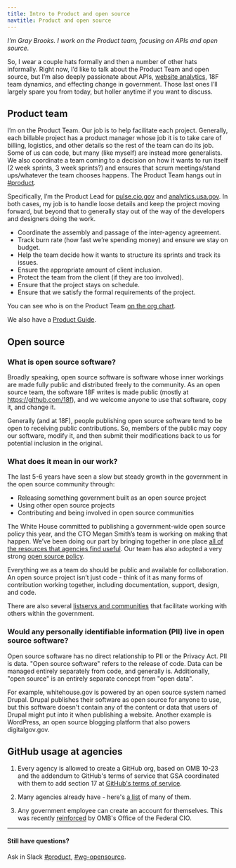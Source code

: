 ```yaml
---
title: Intro to Product and open source
navtitle: Product and open source
---
```


_I&rsquo;m Gray Brooks. I work on the Product team, focusing on APIs and open source._

So, I wear a couple hats formally and then a number of other hats informally.
Right now, I&rsquo;d like to talk about the Product Team and open source, but I&rsquo;m also deeply passionate about APIs, [website analytics](/google-analytics), 18F team dynamics, and effecting change in government. Those last ones I&rsquo;ll largely spare you from today, but holler anytime if you want to discuss.

## <a id="product-team">Product team</a>

I&rsquo;m on the Product Team. Our job is to help facilitate each project. Generally, each billable project has a product manager whose job it is to take care of billing, logistics, and other details so the rest of the team can do its job. Some of us can code, but many (like myself) are instead more generalists. We also coordinate a team coming to a decision on how it wants to run itself (2 week sprints, 3 week sprints?) and ensures that scrum meetings/stand ups/whatever the team chooses happens. The Product Team hangs out in [#product](https://gsa-tts.slack.com/messages/product/).

Specifically, I&rsquo;m the Product Lead for [pulse.cio.gov](https://pulse.cio.gov) and [analytics.usa.gov](https://analytics.usa.gov). In both cases, my job is to handle loose details and keep the project moving forward, but beyond that to generally stay out of the way of the developers and designers doing the work.

- Coordinate the assembly and passage of the inter-agency agreement.
- Track burn rate (how fast we&rsquo;re spending money) and ensure we stay on budget.
- Help the team decide how it wants to structure its sprints and track its issues.  
- Ensure the appropriate amount of client inclusion.
- Protect the team from the client (if they are too involved).  
- Ensure that the project stays on schedule.
- Ensure that we satisfy the formal requirements of the project.

You can see who is on the Product Team [on the org chart](/org-chart).

We also have a [Product Guide](https://pages.18f.gov/product-guide/).

## <a id="open-source">Open source</a>

### What is open source software?

Broadly speaking, open source software is software whose inner workings are made fully public and distributed freely to the community. As an open source team, the software 18F writes is made public (mostly at https://github.com/18f), and we welcome anyone to use that software, copy it, and change it.

Generally (and at 18F), people publishing open source software tend to be open to receiving public contributions. So, members of the public may copy our software, modify it, and then submit their modifications back to us for potential inclusion in the original.

### What does it mean in our work?

The last 5-6 years have seen a slow but steady growth in the government in the open source community through:

- Releasing something government built as an open source project
- Using other open source projects
- Contributing and being involved in open source communities

The White House committed to publishing a government-wide open source policy this year, and the CTO Megan Smith&rsquo;s team is working on making that happen. We&rsquo;ve been doing our part by bringing together in one place [all of the resources that agencies find useful](http://pages.18f.gov/open-source-program/). Our team has also adopted a very strong [open source policy](/open-source).

Everything we as a team do should be public and available for collaboration. An open source project isn’t just code - think of it as many forms of contribution working together, including documentation, support, design, and code.

There are also several [listservs and communities](/general-contacts-and-listservs/#listservs) that facilitate working with others within the government.

### Would any personally identifiable information (PII) live in open source software? 

Open source software has no direct relationship to PII or the Privacy Act. PII is data. "Open source software" refers to the release of code. Data can be managed entirely separately from code, and generally is. Additionally, "open source" is an entirely separate concept from "open data".

For example, whitehouse.gov is powered by an open source system named Drupal. Drupal publishes their software as open source for anyone to use, but this software doesn't contain any of the content or data that users of Drupal might put into it when publishing a website. Another example is WordPress, an open source blogging platform that also powers digitalgov.gov.

## <a id="github-use">GitHub usage at agencies</a>

1. Every agency is allowed to create a GitHub org, based on OMB 10-23 and the addendum to GitHub's terms of service that GSA coordinated with them to add section 17 at [GitHub's terms of service](https://help.github.com/articles/github-terms-of-service/).

1. Many agencies already have - here's [a list](https://government.github.com/community/#us-federal) of many of them.

1. Any government employee can create an account for themselves.  This was recently [reinforced](https://github.com/project-open-data/project-open-data.github.io/issues/346#issuecomment-169140589) by OMB's Office of the Federal CIO. 

---

#### Still have questions?
Ask in Slack [#product](https://gsa-tts.slack.com/messages/product/), [#wg-opensource](https://gsa-tts.slack.com/messages/wg-opensource/).

